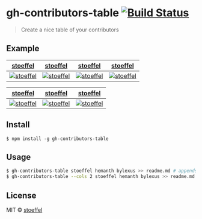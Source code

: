 # gh-contributors-table [![Build Status](https://travis-ci.org/stoeffel/gh-contributors-table.svg?branch=master)](https://travis-ci.org/stoeffel/gh-contributors-table)

> Create a nice table of your contributors

## Example

 [stoeffel](https://github.com/stoeffel) | [stoeffel](https://github.com/stoeffel) | [stoeffel](https://github.com/stoeffel) | [stoeffel](https://github.com/stoeffel) 
:--:|:--:|:--:|:--:
 [![stoeffel](https://avatars.githubusercontent.com/u/1217681?v=3&s=80)](https://github.com/stoeffel) | [![stoeffel](https://avatars.githubusercontent.com/u/1217681?v=3&s=80)](https://github.com/stoeffel) | [![stoeffel](https://avatars.githubusercontent.com/u/1217681?v=3&s=80)](https://github.com/stoeffel) | [![stoeffel](https://avatars.githubusercontent.com/u/1217681?v=3&s=80)](https://github.com/stoeffel) 

 [stoeffel](https://github.com/stoeffel) | [stoeffel](https://github.com/stoeffel) | [stoeffel](https://github.com/stoeffel) 
:--:|:--:|:--:
 [![stoeffel](https://avatars.githubusercontent.com/u/1217681?v=3&s=80)](https://github.com/stoeffel) | [![stoeffel](https://avatars.githubusercontent.com/u/1217681?v=3&s=80)](https://github.com/stoeffel) | [![stoeffel](https://avatars.githubusercontent.com/u/1217681?v=3&s=80)](https://github.com/stoeffel) 


## Install

```
$ npm install -g gh-contributors-table
```


## Usage

```bash
$ gh-contributors-table stoeffel hemanth bylexus >> readme.md # appends the readme with the generated table 
$ gh-contributors-table --cols 2 stoeffel hemanth bylexus >> readme.md # default for cols is 4

```

## License

MIT © [stoeffel](http://schtoeffel.ch)

